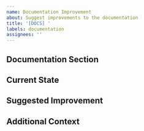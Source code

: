 ```yaml
---
name: Documentation Improvement
about: Suggest improvements to the documentation
title: '[DOCS] '
labels: documentation
assignees: ''
---
```


## Documentation Section

<!-- Which part of the documentation needs improvement? Provide a link if applicable. -->

## Current State

<!-- What is the current state of the documentation? What's unclear or missing? -->

## Suggested Improvement

<!-- Describe your suggested improvement in detail. -->

## Additional Context

<!-- Add any other context or screenshots about the documentation improvement here. --> 